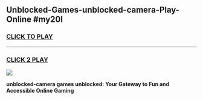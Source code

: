 
## Unblocked-Games-unblocked-camera-Play-Online #my20l
<h3>
<a href="https://news.freeplayer.one?title=unblocked-camera&ref=3">CLICK TO PLAY</a></h3>
<hr>

<h3>
<a href="https://news.freeplayer.one?title=unblocked-camera&ref=3">CLICK 2 PLAY</a>
  
</h3>

<a href="https://news.freeplayer.one?title=unblocked-camera&ref=3"><img src="https://clearcache.store/games.png"></a>


**unblocked-camera games unblocked: Your Gateway to Fun and Accessible Online Gaming**
